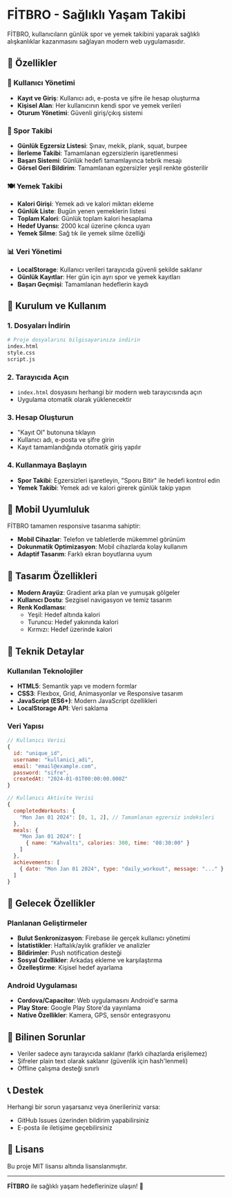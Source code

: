 # FİTBRO - Sağlıklı Yaşam Takibi

FİTBRO, kullanıcıların günlük spor ve yemek takibini yaparak sağlıklı alışkanlıklar kazanmasını sağlayan modern web uygulamasıdır.

## 🎯 Özellikler

### 👤 Kullanıcı Yönetimi
- **Kayıt ve Giriş**: Kullanıcı adı, e-posta ve şifre ile hesap oluşturma
- **Kişisel Alan**: Her kullanıcının kendi spor ve yemek verileri
- **Oturum Yönetimi**: Güvenli giriş/çıkış sistemi

### 💪 Spor Takibi
- **Günlük Egzersiz Listesi**: Şınav, mekik, plank, squat, burpee
- **İlerleme Takibi**: Tamamlanan egzersizlerin işaretlenmesi
- **Başarı Sistemi**: Günlük hedefi tamamlayınca tebrik mesajı
- **Görsel Geri Bildirim**: Tamamlanan egzersizler yeşil renkte gösterilir

### 🍽️ Yemek Takibi
- **Kalori Girişi**: Yemek adı ve kalori miktarı ekleme
- **Günlük Liste**: Bugün yenen yemeklerin listesi
- **Toplam Kalori**: Günlük toplam kalori hesaplama
- **Hedef Uyarısı**: 2000 kcal üzerine çıkınca uyarı
- **Yemek Silme**: Sağ tık ile yemek silme özelliği

### 📊 Veri Yönetimi
- **LocalStorage**: Kullanıcı verileri tarayıcıda güvenli şekilde saklanır
- **Günlük Kayıtlar**: Her gün için ayrı spor ve yemek kayıtları
- **Başarı Geçmişi**: Tamamlanan hedeflerin kaydı

## 🚀 Kurulum ve Kullanım

### 1. Dosyaları İndirin
```bash
# Proje dosyalarını bilgisayarınıza indirin
index.html
style.css
script.js
```

### 2. Tarayıcıda Açın
- `index.html` dosyasını herhangi bir modern web tarayıcısında açın
- Uygulama otomatik olarak yüklenecektir

### 3. Hesap Oluşturun
- "Kayıt Ol" butonuna tıklayın
- Kullanıcı adı, e-posta ve şifre girin
- Kayıt tamamlandığında otomatik giriş yapılır

### 4. Kullanmaya Başlayın
- **Spor Takibi**: Egzersizleri işaretleyin, "Sporu Bitir" ile hedefi kontrol edin
- **Yemek Takibi**: Yemek adı ve kalori girerek günlük takip yapın

## 📱 Mobil Uyumluluk

FİTBRO tamamen responsive tasarıma sahiptir:
- **Mobil Cihazlar**: Telefon ve tabletlerde mükemmel görünüm
- **Dokunmatik Optimizasyon**: Mobil cihazlarda kolay kullanım
- **Adaptif Tasarım**: Farklı ekran boyutlarına uyum

## 🎨 Tasarım Özellikleri

- **Modern Arayüz**: Gradient arka plan ve yumuşak gölgeler
- **Kullanıcı Dostu**: Sezgisel navigasyon ve temiz tasarım
- **Renk Kodlaması**: 
  - Yeşil: Hedef altında kalori
  - Turuncu: Hedef yakınında kalori
  - Kırmızı: Hedef üzerinde kalori

## 🔧 Teknik Detaylar

### Kullanılan Teknolojiler
- **HTML5**: Semantik yapı ve modern formlar
- **CSS3**: Flexbox, Grid, Animasyonlar ve Responsive tasarım
- **JavaScript (ES6+)**: Modern JavaScript özellikleri
- **LocalStorage API**: Veri saklama

### Veri Yapısı
```javascript
// Kullanıcı Verisi
{
  id: "unique_id",
  username: "kullanici_adi",
  email: "email@example.com",
  password: "sifre",
  createdAt: "2024-01-01T00:00:00.000Z"
}

// Kullanıcı Aktivite Verisi
{
  completedWorkouts: {
    "Mon Jan 01 2024": [0, 1, 2], // Tamamlanan egzersiz indeksleri
  },
  meals: {
    "Mon Jan 01 2024": [
      { name: "Kahvaltı", calories: 300, time: "08:30:00" }
    ]
  },
  achievements: [
    { date: "Mon Jan 01 2024", type: "daily_workout", message: "..." }
  ]
}
```

## 🔮 Gelecek Özellikler

### Planlanan Geliştirmeler
- **Bulut Senkronizasyon**: Firebase ile gerçek kullanıcı yönetimi
- **İstatistikler**: Haftalık/aylık grafikler ve analizler
- **Bildirimler**: Push notification desteği
- **Sosyal Özellikler**: Arkadaş ekleme ve karşılaştırma
- **Özelleştirme**: Kişisel hedef ayarlama

### Android Uygulaması
- **Cordova/Capacitor**: Web uygulamasını Android'e sarma
- **Play Store**: Google Play Store'da yayınlama
- **Native Özellikler**: Kamera, GPS, sensör entegrasyonu

## 🐛 Bilinen Sorunlar

- Veriler sadece aynı tarayıcıda saklanır (farklı cihazlarda erişilemez)
- Şifreler plain text olarak saklanır (güvenlik için hash'lenmeli)
- Offline çalışma desteği sınırlı

## 📞 Destek

Herhangi bir sorun yaşarsanız veya önerileriniz varsa:
- GitHub Issues üzerinden bildirim yapabilirsiniz
- E-posta ile iletişime geçebilirsiniz

## 📄 Lisans

Bu proje MIT lisansı altında lisanslanmıştır.

---

**FİTBRO** ile sağlıklı yaşam hedeflerinize ulaşın! 💪 